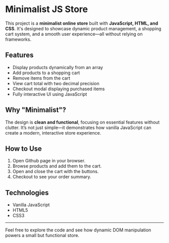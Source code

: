 # Minimalist JS Store

This project is a **minimalist online store** built with **JavaScript, HTML, and CSS**. It's designed to showcase dynamic product management, a shopping cart system, and a smooth user experience—all without relying on frameworks.  

## Features

- Display products dynamically from an array
- Add products to a shopping cart
- Remove items from the cart
- View cart total with two decimal precision
- Checkout modal displaying purchased items
- Fully interactive UI using JavaScript

## Why "Minimalist"?

The design is **clean and functional**, focusing on essential features without clutter. It’s not just simple—it demonstrates how vanilla JavaScript can create a modern, interactive store experience.

## How to Use

1. Open Github page in your browser.
2. Browse products and add them to the cart.
3. Open and close the cart with the buttons.
4. Checkout to see your order summary.

## Technologies

- Vanilla JavaScript
- HTML5
- CSS3

---

Feel free to explore the code and see how dynamic DOM manipulation powers a small but functional store.
